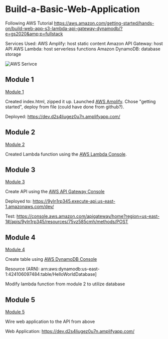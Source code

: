 # Build-a-Basic-Web-Application
Following AWS Tutorial https://aws.amazon.com/getting-started/hands-on/build-web-app-s3-lambda-api-gateway-dynamodb/?e=gs2020&amp;p=fullstack

Services Used:
AWS Amplify: host static content
Amazon API Gateway: host API 
AWS Lambda: host serverless functions
Amazon DynamoDB: database storage

![AWS Serivce](https://d1.awsstatic.com/webteam/getting_started/GSRC%202020%20updates/full-stack%20amplify%20console%20arch%20diagram%20module%205.8d82fc2a7b47b307dfcefb6fa5f364e8c24426bc.png)

## Module 1
[Module 1](https://aws.amazon.com/getting-started/hands-on/build-web-app-s3-lambda-api-gateway-dynamodb/module-one/?e=gs2020&p=build-a-web-app-intro)

Created index.html, zipped it up.
Launched [AWS Amplify](https://aws.amazon.com/amplify/console/).  Chose "getting started", deploy from file (could have done from github?).

Deployed: https://dev.d2s4liugez0u7n.amplifyapp.com/

## Module 2
[Module 2](https://aws.amazon.com/getting-started/hands-on/build-web-app-s3-lambda-api-gateway-dynamodb/module-two/?e=gs2020&p=build-a-web-app-one)

Created Lambda function using the [AWS Lambda Console](https://console.aws.amazon.com/lambda/).

## Module 3
[Module 3](https://aws.amazon.com/getting-started/hands-on/build-web-app-s3-lambda-api-gateway-dynamodb/module-three/?e=gs2020&p=build-a-web-app-two)

Create API using the [AWS API Gateway Console](https://console.aws.amazon.com/apigateway/)

Deployed to: https://9yln1rp345.execute-api.us-east-1.amazonaws.com/dev/

Test: https://console.aws.amazon.com/apigateway/home?region=us-east-1#/apis/9yln1rp345/resources/75vz585cmh/methods/POST

## Module 4
[Module 4](https://aws.amazon.com/getting-started/hands-on/build-web-app-s3-lambda-api-gateway-dynamodb/module-four/)

Create table using [AWS DynamoDB Console](https://console.aws.amazon.com/dynamodb/home)

Resource (ARN): arn:aws:dynamodb:us-east-1:424106097484:table/HelloWorldDatabase]

Modify lambda function from module 2 to utilize database

## Module 5
[Module 5](https://aws.amazon.com/getting-started/hands-on/build-web-app-s3-lambda-api-gateway-dynamodb/module-five/)

Wire web application to the API from above

Web Application: https://dev.d2s4liugez0u7n.amplifyapp.com/
